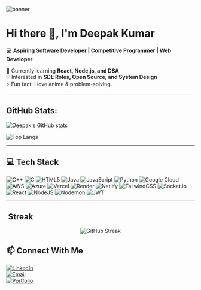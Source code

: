 ![banner](https://capsule-render.vercel.app/api?type=waving&color=gradient&height=200&section=header&text=Deepak%20Kumar%20%7C%20Full%20Stack%20Developer&fontSize=40&fontAlignY=35&desc=Welcome%20to%20my%20GitHub%20Profile&descAlignY=55&descAlign=50)


# Hi there 👋, I'm Deepak Kumar  

💻 **Aspiring Software Developer | Competitive Programmer | Web Developer**  

🌱 Currently learning **React, Node.js, and DSA**  
💡 Interested in **SDE Roles, Open Source, and System Design**  
⚡ Fun fact: I love anime & problem-solving.  

---
## GitHub Stats:
<!-- GitHub Stats -->
![Deepak's GitHub stats](https://github-readme-stats.vercel.app/api?username=ShadowMonarch-Dark&show_icons=true&theme=radical)

<!-- Streak Stats -->
<!-- ![GitHub Streak](https://github-readme-streak-stats-eight.vercel.app?user=ShadowMonarch-Dark&theme=radical) -->

<!-- Top Languages -->
![Top Langs](https://github-readme-stats.vercel.app/api/top-langs/?username=ShadowMonarch-Dark&layout=compact&theme=radical)

---

## 💻 Tech Stack

![C++](https://img.shields.io/badge/C++-00599C?style=for-the-badge&logo=cplusplus&logoColor=white)
![C](https://img.shields.io/badge/C-A8B9CC?style=for-the-badge&logo=c&logoColor=white)
![HTML5](https://img.shields.io/badge/HTML5-E34F26?style=for-the-badge&logo=html5&logoColor=white)
![Java](https://img.shields.io/badge/Java-007396?style=for-the-badge&logo=java&logoColor=white)
![JavaScript](https://img.shields.io/badge/JavaScript-F7DF1E?style=for-the-badge&logo=javascript&logoColor=black)
![Python](https://img.shields.io/badge/Python-3776AB?style=for-the-badge&logo=python&logoColor=white)
![Google Cloud](https://img.shields.io/badge/Google%20Cloud-4285F4?style=for-the-badge&logo=googlecloud&logoColor=white)
![AWS](https://img.shields.io/badge/AWS-232F3E?style=for-the-badge&logo=amazonaws&logoColor=white)
![Azure](https://img.shields.io/badge/Azure-0078D4?style=for-the-badge&logo=microsoftazure&logoColor=white)
![Vercel](https://img.shields.io/badge/Vercel-000000?style=for-the-badge&logo=vercel&logoColor=white)
![Render](https://img.shields.io/badge/Render-46E3B7?style=for-the-badge&logo=render&logoColor=black)
![Netlify](https://img.shields.io/badge/Netlify-00C7B7?style=for-the-badge&logo=netlify&logoColor=white)
![TailwindCSS](https://img.shields.io/badge/TailwindCSS-06B6D4?style=for-the-badge&logo=tailwindcss&logoColor=white)
![Socket.io](https://img.shields.io/badge/Socket.io-010101?style=for-the-badge&logo=socketdotio&logoColor=white)
![React](https://img.shields.io/badge/React-61DAFB?style=for-the-badge&logo=react&logoColor=black)
![NodeJS](https://img.shields.io/badge/Node.js-339933?style=for-the-badge&logo=nodedotjs&logoColor=white)
![Nodemon](https://img.shields.io/badge/Nodemon-76D04B?style=for-the-badge&logo=nodemon&logoColor=white)
![JWT](https://img.shields.io/badge/JWT-000000?style=for-the-badge&logo=jsonwebtokens&logoColor=white)





---

##  ​ Streak
<p align="center">
  <img src="https://github-readme-streak-stats-eight.vercel.app?user=ShadowMonarch-Dark&theme=radical" alt="GitHub Streak" />
</p>




## 📫 Connect With Me

[![LinkedIn](https://img.shields.io/badge/LinkedIn-0A66C2?style=for-the-badge&logo=linkedin&logoColor=white)](https://www.linkedin.com/in/deepak-kumar-7a4a3b258/)  
[![Email](https://img.shields.io/badge/Email-D14836?style=for-the-badge&logo=gmail&logoColor=white)](mailto:deepakgiri25113@gmail.com)  
[![Portfolio](https://img.shields.io/badge/Portfolio-000000?style=for-the-badge&logo=vercel&logoColor=white)](https://personal-portfolio-1avl.onrender.com/)  

<!--
- LinkedIn: [Deepak Kumar](https://www.linkedin.com/in/deepak-kumar-7a4a3b258/)  
- Portfolio: https://personal-portfolio-1avl.onrender.com/
- Email: deepakgiri25113@gmail.com   -->
